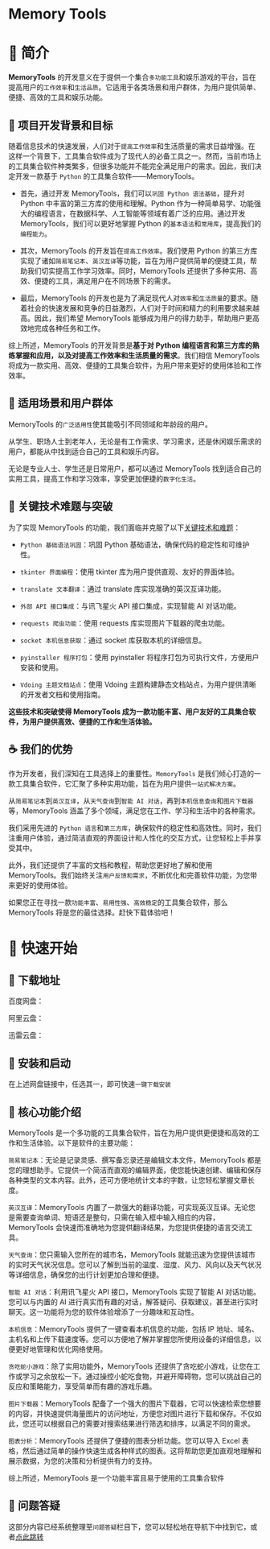 # Memory Tools

# 🍟 简介

**MemoryTools** 的开发意义在于提供一个集合`多功能工具`和娱乐游戏的平台，旨在提高用户的`工作效率`和`生活品质`。它适用于各类场景和用户群体，为用户提供简单、便捷、高效的工具和娱乐功能。

## 🍜 项目开发背景和目标

随着信息技术的快速发展，人们对于`提高工作效率`和生活质量的需求日益增强。在这样一个背景下，工具集合软件成为了现代人的必备工具之一。然而，当前市场上的工具集合软件种类繁多，但很多功能并不能完全满足用户的需求。因此，我们决定开发一款基于 `Python` 的工具集合软件——MemoryTools。

- 首先，通过开发 MemoryTools，我们可以`巩固 Python 语法基础`，提升对 Python 中丰富的第三方库的使用和理解。Python 作为一种简单易学、功能强大的编程语言，在数据科学、人工智能等领域有着广泛的应用。通过开发 MemoryTools，我们可以更好地掌握 Python 的`基本语法`和`常用库`，提高我们的`编程能力`。

- 其次，MemoryTools 的开发旨在`提高工作效率`。我们使用 Python 的第三方库实现了诸如`简易笔记本`、`英汉互译`等功能，旨在为用户提供简单的便捷工具，帮助我们切实提高工作学习效率。同时，MemoryTools 还提供了多种实用、高效、便捷的工具，满足用户在不同场景下的需求。

- 最后，MemoryTools 的开发也是为了满足现代人对`效率`和`生活质量`的要求。随着社会的快速发展和竞争的日益激烈，人们对于时间和精力的利用要求越来越高。因此，我们希望 MemoryTools 能够成为用户的得力助手，帮助用户更高效地完成各种任务和工作。

综上所述，MemoryTools 的开发背景是**基于对 Python 编程语言和第三方库的熟练掌握和应用，以及对提高工作效率和生活质量的需求**。我们相信 MemoryTools 将成为一款实用、高效、便捷的工具集合软件，为用户带来更好的使用体验和工作效率。

## 🥧 适用场景和用户群体

MemoryTools 的`广泛适用性`使其能吸引不同领域和年龄段的用户。

从学生、职场人士到老年人，无论是有工作需求、学习需求，还是休闲娱乐需求的用户，都能从中找到适合自己的工具和娱乐内容。

无论是专业人士、学生还是日常用户，都可以通过 MemoryTools 找到适合自己的实用工具，提高工作和学习效率，享受更加便捷的`数字化生活`。

## 🍖 关键技术难题与突破

为了实现 MemoryTools 的功能，我们面临并克服了以下[关键技术和难题]()：

- `Python 基础语法巩固`：巩固 Python 基础语法，确保代码的稳定性和可维护性。

- `tkinter 界面编程`：使用 tkinter 库为用户提供直观、友好的界面体验。

- `translate 文本翻译`：通过 translate 库实现准确的英汉互译功能。

- `外部 API 接口集成`：与讯飞星火 API 接口集成，实现智能 AI 对话功能。

- `requests 爬虫功能`：使用 requests 库实现图片下载器的爬虫功能。

- `socket 本机信息获取`：通过 socket 库获取本机的详细信息。

- `pyinstaller 程序打包`：使用 pyinstaller 将程序打包为可执行文件，方便用户安装和使用。

- `Vdoing 主题文档站点`：使用 Vdoing 主题构建静态文档站点，为用户提供清晰的开发者文档和使用指南。

**这些技术和突破使得 MemoryTools 成为一款功能丰富、用户友好的工具集合软件，为用户提供高效、便捷的工作和生活体验。**

## ☕ 我们的优势

作为开发者，我们深知在工具选择上的重要性。`MemoryTools` 是我们倾心打造的一款工具集合软件，它汇聚了多种实用功能，旨在为用户提供`一站式解决方案`。

从`简易笔记本`到`英汉互译`，从`天气查询`到`智能 AI 对话`，再到`本机信息查询`和`图片下载器`等，MemoryTools 涵盖了多个领域，满足您在工作、学习和生活中的各种需求。

我们采用先进的 `Python 语言`和`第三方库`，确保软件的稳定性和高效性。同时，我们注重用户体验，通过简洁直观的界面设计和人性化的交互方式，让您轻松上手并享受其中。

此外，我们还提供了丰富的文档和教程，帮助您更好地了解和使用 MemoryTools。我们始终关注`用户反馈和需求`，不断优化和完善软件功能，为您带来更好的使用体验。

如果您正在寻找一款`功能丰富`、`易用性强`、`高效稳定`的工具集合软件，那么 MemoryTools 将是您的最佳选择。赶快下载体验吧！

# 🍗 快速开始

## 🥣 下载地址

百度网盘：

阿里云盘：

迅雷云盘：

## 🍰 安装和启动

在上述网盘链接中，任选其一，即可快速`一键下载安装`

<Badge text="beta" type="warning"/>

<Badge text="Vdoing主题"/>

## 🥣 核心功能介绍

MemoryTools 是一个多功能的工具集合软件，旨在为用户提供更便捷和高效的工作和生活体验。以下是软件的主要功能：

`简易笔记本`：无论是记录灵感、撰写备忘录还是编辑文本文件，MemoryTools 都是您的理想助手。它提供一个简洁而直观的编辑界面，使您能快速创建、编辑和保存各种类型的文本内容。此外，还可方便地统计文本的字数，让您轻松掌握文章长度。

`英汉互译`：MemoryTools 内置了一款强大的翻译功能，可实现英汉互译。无论您是需要查询单词、短语还是整句，只需在输入框中输入相应的内容，MemoryTools 会快速而准确地为您提供翻译结果，为您提供便捷的语言交流工具。

`天气查询`：您只需输入您所在的城市名，MemoryTools 就能迅速为您提供该城市的实时天气状况信息。您可以了解到当前的温度、湿度、风力、风向以及天气状况等详细信息，确保您的出行计划更加合理和便捷。

`智能 AI 对话`：利用讯飞星火 API 接口，MemoryTools 实现了智能 AI 对话功能。您可以与内置的 AI 进行真实而有趣的对话，解答疑问、获取建议，甚至进行实时聊天。这一功能将为您的软件体验增添了一分趣味和互动性。

`本机信息`：MemoryTools 提供了一键查看本机信息的功能，包括 IP 地址、域名、主机名和上传下载速度等。您可以方便地了解并掌握您所使用设备的详细信息，以便更好地管理和优化网络使用。

`贪吃蛇小游戏`：除了实用功能外，MemoryTools 还提供了贪吃蛇小游戏，让您在工作或学习之余放松一下。通过操控小蛇吃食物，并避开障碍物，您可以挑战自己的反应和策略能力，享受简单而有趣的游戏乐趣。

`图片下载器`：MemoryTools 配备了一个强大的图片下载器，它可以快速检索您想要的内容，并快速提供海量图片的访问地址，方便您对图片进行下载和保存。不仅如此，您还可以根据自己的需要对搜索结果进行筛选和排序，以满足不同的需求。

`图表分析`：MemoryTools 还提供了便捷的图表分析功能。您可以导入 Excel 表格，然后通过简单的操作快速生成各种样式的图表。这将帮助您更加直观地理解和展示数据，为您的决策和分析提供有力的支持。

综上所述，MemoryTools 是一个功能丰富且易于使用的工具集合软件

## 🍱 问题答疑

这部分内容已经系统整理至`问题答疑`栏目下，您可以轻松地在导航下中找到它，或者[点此跳转](http:00)


